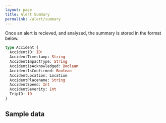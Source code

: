 ```yaml
---
layout: page
title: Alert Summary
permalink: /alert/summary
---
```


Once an alert is recieved, and analysed, the summary is stored in the format below.

```graphql
type Accident {
  AccidentID: ID!
  AccidentTimestamp: String
  AccidentImpactType: String
  AccidentIsAcknowledged: Boolean
  AccidentIsConfirmed: Boolean
  AccidentLocation: Location
  AccidentPlacename: String
  AccidentSpeed: Int
  AccidentSeverity: Int
  TripID: ID
}

```

<h2>Sample data</h2>